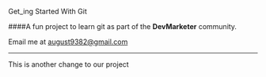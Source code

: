 Get_ing Started With Git

####A fun project to learn git as part of the **DevMarketer** community.

Email me at [august9382@gmail.com](Mailto:august9382@gmail.com)

---

This is another change to our project